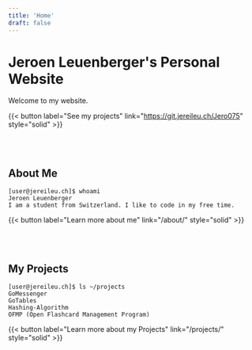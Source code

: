 ```yaml
---
title: 'Home'
draft: false
---
```


# Jeroen Leuenberger's Personal Website

Welcome to my website.

{{< button label="See my projects" link="https://git.jereileu.ch/Jero075" style="solid" >}}

<br>
<br>

## About Me

```
[user@jereileu.ch]$ whoami
Jeroen Leuenberger
I am a student from Switzerland. I like to code in my free time.
```

{{< button label="Learn more about me" link="/about/" style="solid" >}}

<br>
<br>

## My Projects

```
[user@jereileu.ch]$ ls ~/projects
GoMessenger
GoTables
Hashing-Algorithm
OFMP (Open Flashcard Management Program)
```

{{< button label="Learn more about my Projects" link="/projects/" style="solid" >}}
